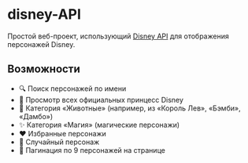 ﻿# disney-API
Простой веб-проект, использующий [Disney API](https://disneyapi.dev/) для отображения персонажей Disney.

## Возможности

- 🔍 Поиск персонажей по имени
- 🏰 Просмотр всех официальных принцесс Disney
- 🐾 Категория «Животные» (например, из «Король Лев», «Бэмби», «Дамбо»)
- ✨ Категория «Магия» (магические персонажи)
- ❤️ Избранные персонажи
- 🎲 Случайный персонаж
- 📄 Пагинация по 9 персонажей на странице

